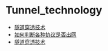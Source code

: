 # Tunnel_technology


+ [隧道穿透技术](article1/index.md)
+ [如何判断各种协议是否出网](article2/index.md)
+ [隧道穿透技术](article3/index.md)